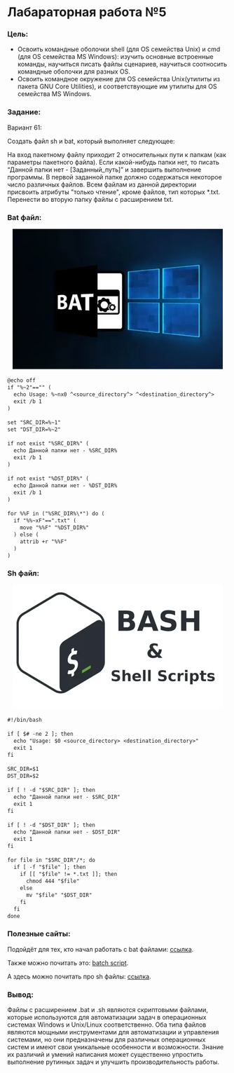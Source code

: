 # Лабараторная работа №5
### Цель:
* Освоить командные оболочки shell (для OS семейства Unix) и cmd (для OS семейства MS Windows): изучить основные встроенные команды, научиться писать файлы сценариев, научиться соотносить командные оболочки для разных OS.
* Освоить командное окружение для OS семейства Unix(утилиты из пакета GNU Core Utilities), и соответствующие им утилиты для OS семейства MS Windows.
### Задание:
Вариант 61:

Создать файл sh и bat, который выполняет следующее:

На вход пакетному файлу приходит 2 относительных пути к папкам (как параметры пакетного файла). Если какой-нибудь папки нет, то писать “Данной папки нет - [Заданный_путь]” и завершить выполнение программы. В первой заданной папке должно содержаться некоторое число различных файлов. Всем файлам из данной директории присвоить атрибуты "только чтение", кроме файлов, тип которых *.txt. Перенести во вторую папку файлы с расширением txt.

### Bat файл:
<p  align="center"><img src="bat.webp" ></p>

```
@echo off
if "%~2"=="" (
  echo Usage: %~nx0 ^<source_directory^> ^<destination_directory^>
  exit /b 1
)

set "SRC_DIR=%~1"
set "DST_DIR=%~2"

if not exist "%SRC_DIR%" (
  echo Данной папки нет - %SRC_DIR%
  exit /b 1
)

if not exist "%DST_DIR%" (
  echo Данной папки нет - %DST_DIR%
  exit /b 1
)

for %%F in ("%SRC_DIR%\*") do (
  if "%%~xF"==".txt" (
    move "%%F" "%DST_DIR%"
  ) else (
    attrib +r "%%F"
  )
)
```
### Sh файл:
<p  align="center"><img src="sh.webp" ></p>

```
#!/bin/bash

if [ $# -ne 2 ]; then
  echo "Usage: $0 <source_directory> <destination_directory>"
  exit 1
fi

SRC_DIR=$1
DST_DIR=$2

if [ ! -d "$SRC_DIR" ]; then
  echo "Данной папки нет - $SRC_DIR"
  exit 1
fi

if [ ! -d "$DST_DIR" ]; then
  echo "Данной папки нет - $DST_DIR"
  exit 1
fi

for file in "$SRC_DIR"/*; do
  if [ -f "$file" ]; then
    if [[ "$file" != *.txt ]]; then
      chmod 444 "$file"
    else
      mv "$file" "$DST_DIR"
    fi
  fi
done

```
### Полезные сайты:
Подойдёт для тех, кто начал работать с bat файлами: [ссылка](https://help.reg.ru/support/servery-vps/oblachnyye-servery/rabota-s-serverom/kak-sozdat-bat-fayl-i-rabotat-s-nim#0).

Также можно почитать это: [batch script](https://habr.com/ru/sandbox/168937/).

А здесь можно почитать про sh файлы: [ссылка](https://selectel.ru/blog/tutorials/linux-bash-scripting-guide/).

### Вывод:
Файлы с расширением .bat и .sh являются скриптовыми файлами, которые используются для автоматизации задач в операционных системах Windows и Unix/Linux соответственно. 
Оба типа файлов являются мощными инструментами для автоматизации и управления системами, но они предназначены для различных операционных систем и имеют свои уникальные особенности и возможности. Знание их различий и умений написания может существенно упростить выполнение рутинных задач и улучшить производительность работы.


